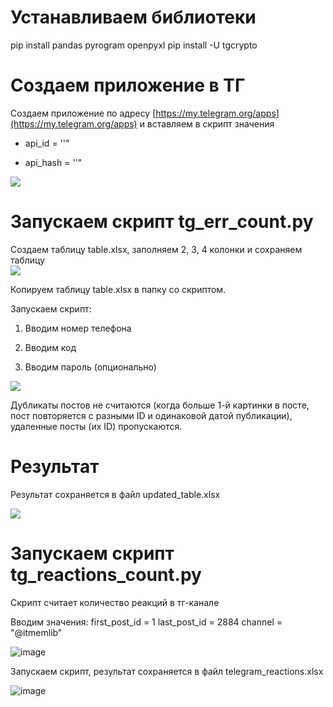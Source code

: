 # Устанавливаем библиотеки

pip install pandas pyrogram openpyxl
pip install -U tgcrypto

# Создаем приложение в ТГ

Создаем приложение по адресу [https://my.telegram.org/apps](https://my.telegram.org/apps) и вставляем в скрипт значения  

- api_id = ''"
    
- api_hash = ''"
    

  

![](https://lh7-us.googleusercontent.com/docsz/AD_4nXfLklX5n4p93z6wuZ_5lxuxlmRRQWWpwVjwlKZwH-jbR7xp0N1XrjRAIVG62RwaeoY2Fgk0cCfOxbkk0rzRPwxuMacRfDYTzvH2NQx_4d0bmatSOa8eChGTQ_Fg5AUfUEjShx92ktG6nxPzNZb2uw-mVcSg?key=2GhdH-Aip7wH5rSx552uZQ)

# Запускаем скрипт tg_err_count.py

Создаем таблицу table.xlsx, заполняем 2, 3, 4 колонки и сохраняем таблицу  
![](https://lh7-us.googleusercontent.com/docsz/AD_4nXe6k5YWzOySI4N2rxuwgqrinXAi5YIZS2GhFWqvc-k8Oc9XMz7KJVXQM1EEz4tLvp3IhrP2GJXO-931bZeGF38IfSBXwEtci7WUIlugZkfu-jEUAS5hgiMtocIorvYEJvo2gljjvDeFMz65Vl8u3GiP22-n?key=2GhdH-Aip7wH5rSx552uZQ)

Копируем таблицу table.xlsx в папку со скриптом.

  

Запускаем скрипт:

1. Вводим номер телефона
    
2. Вводим код
    
3. Вводим пароль (опционально)
      

![](https://lh7-us.googleusercontent.com/docsz/AD_4nXeZ8HKE_NepvXOPSvCDCrJYc_ulxjjCHhPsLL60UOCaH38yY8DAJprsKdFpREST7takhoJoQV0osz1JlHl2v9sniXuv3lu0DomgDoNteQeCvg4n2MAtv5R_zLrIRMfbTi_0mJG2-CIK7NL2PaRYgbE7j1xh?key=2GhdH-Aip7wH5rSx552uZQ)

Дубликаты постов не считаются (когда больше 1-й картинки в посте, пост повторяется с разными ID  и одинаковой датой публикации), удаленные посты (их ID) пропускаются.


# Результат

Результат сохраняется в файл updated_table.xlsx

![](https://lh7-us.googleusercontent.com/docsz/AD_4nXfjNM5prU_F3qFPNqUmsLtNnwmr-wfS86Y3x24yBuvoiFU8gUKpM3HcyX3q-nih7xiGDCZ5IfEhpR_v2QJFbLuAVKqIg_7j5A0iFtHBtqZSSI0ky9idBSaAH253LwGXn3o4D75PN_b5BLqkYKKGhQvYjr67?key=2GhdH-Aip7wH5rSx552uZQ)


# Запускаем скрипт tg_reactions_count.py
Скрипт считает количество реакций в тг-канале

Вводим значения:
first_post_id = 1
last_post_id = 2884
channel = "@itmemlib"

![image](https://github.com/miroslav-kungurov/smm_tools/assets/56649199/83601135-7889-41dc-85c3-8b38570246ca)

Запускаем скрипт, результат сохраняется в файл telegram_reactions.xlsx

![image](https://github.com/miroslav-kungurov/smm_tools/assets/56649199/78abe5dd-3774-42e2-bc54-69f394b62267)




